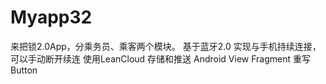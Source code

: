 # Myapp32
来把锁2.0App，分乘务员、乘客两个模块。
基于蓝牙2.0 实现与手机持续连接，可以手动断开续连
使用LeanCloud 存储和推送
Android View Fragment 重写Button
